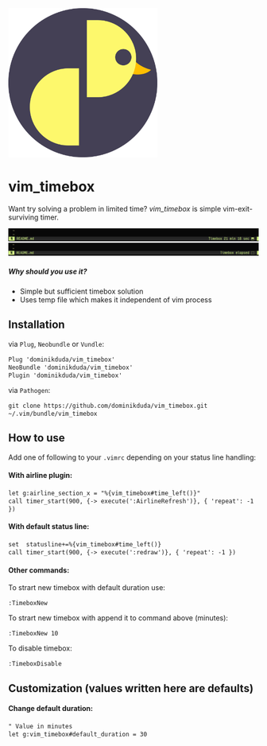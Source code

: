 <img src="https://raw.githubusercontent.com/dominikduda/config_files/master/dd_logo_blue_bg.png" width="300" height="300" />

# vim_timebox
Want try solving a problem in limited time? *vim_timebox* is simple vim-exit-surviving timer.

<img src="https://raw.githubusercontent.com/dominikduda/vim_timebox/master/images/enabled.png" />
<img src="https://raw.githubusercontent.com/dominikduda/vim_timebox/master/images/elapsed.png" />

##### Why should you use it?
  - Simple but sufficient timebox solution
  - Uses temp file which makes it independent of vim process

## Installation
via `Plug`, `Neobundle` or `Vundle`:
```
Plug 'dominikduda/vim_timebox'
NeoBundle 'dominikduda/vim_timebox'
Plugin 'dominikduda/vim_timebox'
```
via `Pathogen`:
```
git clone https://github.com/dominikduda/vim_timebox.git ~/.vim/bundle/vim_timebox
```

## How to use

Add one of following to your `.vimrc` depending on your status line handling:

#### With airline plugin:
```vim
let g:airline_section_x = "%{vim_timebox#time_left()}"
call timer_start(900, {-> execute(':AirlineRefresh')}, { 'repeat': -1 })
```

#### With default status line:

```vim
set  statusline+=%{vim_timebox#time_left()}
call timer_start(900, {-> execute(':redraw')}, { 'repeat': -1 })
```

#### Other commands:

To strart new timebox with default duration use:
```
:TimeboxNew
```

To strart new timebox with append it to command above (minutes):
```
:TimeboxNew 10
```

To disable timebox:
```
:TimeboxDisable
```


## Customization (values written here are defaults)

#### Change default duration:

```vim
" Value in minutes
let g:vim_timebox#default_duration = 30
```

<!-- call timer_start(100, {-> execute(':AirlineRefresh')}, { 'repeat': -1 }) -->
